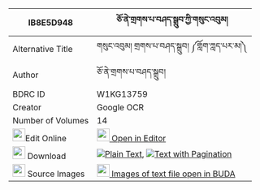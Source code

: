 |IB8E5D948|ཅོ་ནེ་གྲགས་པ་བཤད་སྒྲུབ་ཀྱི་གསུང་འབུམ། 
| --- | --- 
|Alternative Title |གསུང་འབུམ། གྲགས་པ་བཤད་སྒྲུབ། ༼གློག་ཀླད་པར་མ།༽
|Author| ཅོ་ནེ་གྲགས་པ་བཤད་སྒྲུབ།
|BDRC ID | W1KG13759
|Creator | Google OCR
|Number of Volumes| 14
|<img width="25" src="https://img.icons8.com/color/25/000000/edit-property.png">Edit Online| [<img width="25" src="https://avatars.githubusercontent.com/u/45091458?s=200&v=4"> Open in Editor](http://editor.openpecha.org/IB8E5D948)
|<img width="25" src="https://img.icons8.com/fluent/48/000000/download-2.png"/>  Download | [![](https://img.icons8.com/color/20/000000/txt.png)Plain Text](https://github.com/Openpecha/IB8E5D948/releases/download/v1/chone_drakpa_shedrub_kyi_sungb_plain_IB8E5D948.zip), [![](https://img.icons8.com/color/20/000000/txt.png)Text with Pagination](https://github.com/Openpecha/IB8E5D948/releases/download/v1/chone_drakpa_shedrub_kyi_sungb_pages_IB8E5D948.zip)
|<img width="25" src="https://img.icons8.com/plasticine/100/000000/pictures-folder.png"/>  Source Images | [<img width="25" src="https://library.bdrc.io/icons/BUDA-small.svg"> Images of text file open in BUDA](https://library.bdrc.io/show/bdr:W1KG13759)